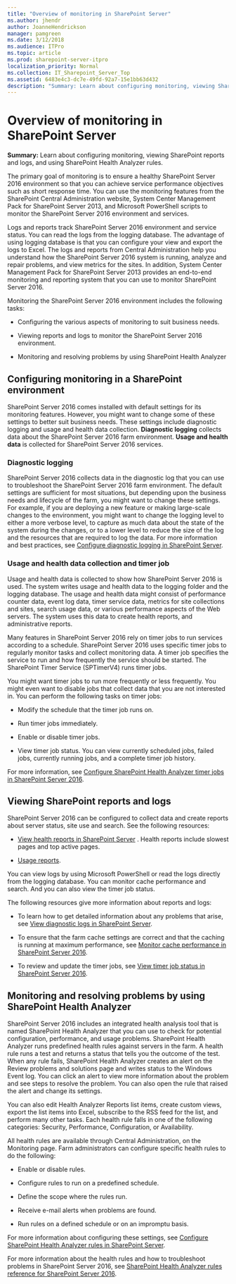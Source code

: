 ```yaml
---
title: "Overview of monitoring in SharePoint Server"
ms.author: jhendr
author: JoanneHendrickson
manager: pamgreen
ms.date: 3/12/2018
ms.audience: ITPro
ms.topic: article
ms.prod: sharepoint-server-itpro
localization_priority: Normal
ms.collection: IT_Sharepoint_Server_Top
ms.assetid: 6483e4c3-dc7e-49fd-92a7-15e1bb63d432
description: "Summary: Learn about configuring monitoring, viewing SharePoint reports and logs, and using SharePoint Health Analyzer rules."
---
```


# Overview of monitoring in SharePoint Server

 **Summary:** Learn about configuring monitoring, viewing SharePoint reports and logs, and using SharePoint Health Analyzer rules. 
  
The primary goal of monitoring is to ensure a healthy SharePoint Server 2016 environment so that you can achieve service performance objectives such as short response time. You can use the monitoring features from the SharePoint Central Administration website, System Center Management Pack for SharePoint Server 2013, and Microsoft PowerShell scripts to monitor the SharePoint Server 2016 environment and services.
  
Logs and reports track SharePoint Server 2016 environment and service status. You can read the logs from the logging database. The advantage of using logging database is that you can configure your view and export the logs to Excel. The logs and reports from Central Administration help you understand how the SharePoint Server 2016 system is running, analyze and repair problems, and view metrics for the sites. In addition, System Center Management Pack for SharePoint Server 2013 provides an end-to-end monitoring and reporting system that you can use to monitor SharePoint Server 2016. 
  
Monitoring the SharePoint Server 2016 environment includes the following tasks:
  
- Configuring the various aspects of monitoring to suit business needs.
    
- Viewing reports and logs to monitor the SharePoint Server 2016 environment.
    
- Monitoring and resolving problems by using SharePoint Health Analyzer
    
## Configuring monitoring in a SharePoint environment
<a name="section1"> </a>

SharePoint Server 2016 comes installed with default settings for its monitoring features. However, you might want to change some of these settings to better suit business needs. These settings include diagnostic logging and usage and health data collection. **Diagnostic logging** collects data about the SharePoint Server 2016 farm environment. **Usage and health data** is collected for SharePoint Server 2016 services. 
  
### Diagnostic logging

SharePoint Server 2016 collects data in the diagnostic log that you can use to troubleshoot the SharePoint Server 2016 farm environment. The default settings are sufficient for most situations, but depending upon the business needs and lifecycle of the farm, you might want to change these settings. For example, if you are deploying a new feature or making large-scale changes to the environment, you might want to change the logging level to either a more verbose level, to capture as much data about the state of the system during the changes, or to a lower level to reduce the size of the log and the resources that are required to log the data. For more information and best practices, see [Configure diagnostic logging in SharePoint Server](configure-diagnostic-logging.md).
  
### Usage and health data collection and timer job

Usage and health data is collected to show how SharePoint Server 2016 is used. The system writes usage and health data to the logging folder and the logging database. The usage and health data might consist of performance counter data, event log data, timer service data, metrics for site collections and sites, search usage data, or various performance aspects of the Web servers. The system uses this data to create health reports, and administrative reports.
  
Many features in SharePoint Server 2016 rely on timer jobs to run services according to a schedule. SharePoint Server 2016 uses specific timer jobs to regularly monitor tasks and collect monitoring data. A timer job specifies the service to run and how frequently the service should be started. The SharePoint Timer Service (SPTimerV4) runs timer jobs. 
  
You might want timer jobs to run more frequently or less frequently. You might even want to disable jobs that collect data that you are not interested in. You can perform the following tasks on timer jobs:
  
- Modify the schedule that the timer job runs on.
    
- Run timer jobs immediately.
    
- Enable or disable timer jobs.
    
- View timer job status. You can view currently scheduled jobs, failed jobs, currently running jobs, and a complete timer job history.
    
For more information, see [Configure SharePoint Health Analyzer timer jobs in SharePoint Server 2016](configure-sharepoint-health-analyzer-timer-jobs.md).
  
## Viewing SharePoint reports and logs
<a name="section2"> </a>

SharePoint Server 2016 can be configured to collect data and create reports about server status, site use and search. See the following resources: 
  
- [View health reports in SharePoint Server](view-health-reports.md) . Health reports include slowest pages and top active pages. 
    
- [Usage reports](../search/view-search-diagnostics.md#Proc4). 
    
You can view logs by using Microsoft PowerShell or read the logs directly from the logging database. You can monitor cache performance and search. And you can also view the timer job status.
  
The following resources give more information about reports and logs:
  
- To learn how to get detailed information about any problems that arise, see [View diagnostic logs in SharePoint Server](view-diagnostic-logs.md). 
    
- To ensure that the farm cache settings are correct and that the caching is running at maximum performance, see [Monitor cache performance in SharePoint Server 2016](monitor-cache-performance.md).
    
- To review and update the timer jobs, see [View timer job status in SharePoint Server 2016](view-timer-job-status.md).
    
## Monitoring and resolving problems by using SharePoint Health Analyzer
<a name="section3"> </a>

SharePoint Server 2016 includes an integrated health analysis tool that is named SharePoint Health Analyzer that you can use to check for potential configuration, performance, and usage problems. SharePoint Health Analyzer runs predefined health rules against servers in the farm. A health rule runs a test and returns a status that tells you the outcome of the test. When any rule fails, SharePoint Health Analyzer creates an alert on the Review problems and solutions page and writes status to the Windows Event log. You can click an alert to view more information about the problem and see steps to resolve the problem. You can also open the rule that raised the alert and change its settings.
  
You can also edit Health Analyzer Reports list items, create custom views, export the list items into Excel, subscribe to the RSS feed for the list, and perform many other tasks. Each health rule falls in one of the following categories: Security, Performance, Configuration, or Availability.
  
All health rules are available through Central Administration, on the Monitoring page. Farm administrators can configure specific health rules to do the following:
  
- Enable or disable rules.
    
- Configure rules to run on a predefined schedule.
    
- Define the scope where the rules run.
    
- Receive e-mail alerts when problems are found.
    
- Run rules on a defined schedule or on an impromptu basis.
    
For more information about configuring these settings, see [Configure SharePoint Health Analyzer rules in SharePoint Server](configure-sharepoint-health-analyzer-rules.md).
  
For more information about the health rules and how to troubleshoot problems in SharePoint Server 2016, see [SharePoint Health Analyzer rules reference for SharePoint Server 2016](../technical-reference/sharepoint-health-analyzer-rules-reference.md).
  

